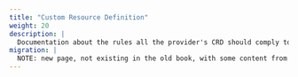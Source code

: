 ```yaml
---
title: "Custom Resource Definition"
weight: 20
description: |
  Documentation about the rules all the provider's CRD should comply to.
migration: |
  NOTE: new page, not existing in the old book, with some content from developer/providers/contracts.html 
---
```

